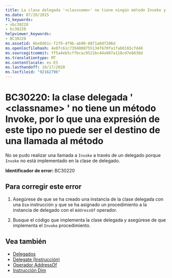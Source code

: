 ```yaml
---
title: La clase delegada '<classname>' no tiene ningún método Invoke y, por tanto, una expresión de este tipo no puede ser el destino de una llamada a método
ms.date: 07/20/2015
f1_keywords:
- vbc30220
- bc30220
helpviewer_keywords:
- BC30220
ms.assetid: 6be0d61c-f2f9-4f9b-ab90-8871a0d7206d
ms.openlocfilehash: 4e0fc61c7356008755134f670fa1fab0165cfd48
ms.sourcegitcommit: ff5a4eb5cffbcac9521bc44a907a118cd7e8638d
ms.translationtype: MT
ms.contentlocale: es-ES
ms.lasthandoff: 10/17/2020
ms.locfileid: "92162796"
---
```

# <a name="bc30220-delegate-class-classname-has-no-invoke-method-so-an-expression-of-this-type-cannot-be-the-target-of-a-method-call"></a>BC30220: la clase delegada ' \<classname> ' no tiene un método Invoke, por lo que una expresión de este tipo no puede ser el destino de una llamada al método

No se pudo realizar una llamada a `Invoke` a través de un delegado porque `Invoke` no está implementado en la clase de delegado.

 **Identificador de error:** BC30220

## <a name="to-correct-this-error"></a>Para corregir este error

1. Asegúrese de que se ha creado una instancia de la clase delegada con una `Dim` instrucción y que se ha asignado un procedimiento a la instancia de delegado con el `AddressOf` operador.

2. Busque el código que implementa la clase delegada y asegúrese de que implementa el `Invoke` procedimiento.

## <a name="see-also"></a>Vea también

- [Delegados](../../programming-guide/language-features/delegates/index.md)
- [Delegate (Instrucción)](../statements/delegate-statement.md)
- [Operador AddressOf](../operators/addressof-operator.md)
- [Instrucción Dim](../statements/dim-statement.md)
